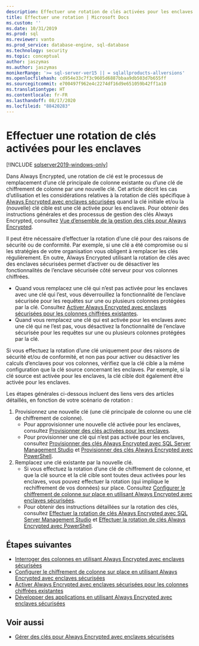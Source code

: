 ```yaml
---
description: Effectuer une rotation de clés activées pour les enclaves
title: Effectuer une rotation | Microsoft Docs
ms.custom: ''
ms.date: 10/31/2019
ms.prod: sql
ms.reviewer: vanto
ms.prod_service: database-engine, sql-database
ms.technology: security
ms.topic: conceptual
author: jaszymas
ms.author: jaszymas
monikerRange: '>= sql-server-ver15 || = sqlallproducts-allversions'
ms.openlocfilehash: cd954e33c7f3c9605d6887bbaa9db503d7b655ff
ms.sourcegitcommit: e700497f962e4c2274df16d9e651059b42ff1a10
ms.translationtype: HT
ms.contentlocale: fr-FR
ms.lasthandoff: 08/17/2020
ms.locfileid: "88420283"
---
```

# <a name="rotate-enclave-enabled-keys"></a>Effectuer une rotation de clés activées pour les enclaves
[!INCLUDE [sqlserver2019-windows-only](../../../includes/applies-to-version/sqlserver2019-windows-only.md)]

Dans Always Encrypted, une rotation de clé est le processus de remplacement d’une clé principale de colonne existante ou d’une clé de chiffrement de colonne par une nouvelle clé. Cet article décrit les cas d’utilisation et les considérations relatives à la rotation de clés spécifique à [Always Encrypted avec enclaves sécurisées](always-encrypted-enclaves.md) quand la clé initiale et/ou la (nouvelle) clé cible est une clé activée pour les enclaves. Pour obtenir des instructions générales et des processus de gestion des clés Always Encrypted, consultez [Vue d’ensemble de la gestion des clés pour Always Encrypted](overview-of-key-management-for-always-encrypted.md). 

Il peut être nécessaire d’effectuer la rotation d’une clé pour des raisons de sécurité ou de conformité. Par exemple, si une clé a été compromise ou si les stratégies de votre organisation vous obligent à remplacer les clés régulièrement. En outre, Always Encrypted utilisant la rotation de clés avec des enclaves sécurisées permet d’activer ou de désactiver les fonctionnalités de l’enclave sécurisée côté serveur pour vos colonnes chiffrées.
- Quand vous remplacez une clé qui n’est pas activée pour les enclaves avec une clé qui l’est, vous déverrouillez la fonctionnalité de l’enclave sécurisée pour les requêtes sur une ou plusieurs colonnes protégées par la clé. Consultez [Activer Always Encrypted avec enclaves sécurisées pour les colonnes chiffrées existantes](always-encrypted-enclaves-enable-for-encrypted-columns.md).
 - Quand vous remplacez une clé qui est activée pour les enclaves avec une clé qui ne l’est pas, vous désactivez la fonctionnalité de l’enclave sécurisée pour les requêtes sur une ou plusieurs colonnes protégées par la clé.

Si vous effectuez la rotation d’une clé uniquement pour des raisons de sécurité et/ou de conformité, et non pas pour activer ou désactiver les calculs d’enclaves pour vos colonnes, vérifiez que la clé cible a la même configuration que la clé source concernant les enclaves. Par exemple, si la clé source est activée pour les enclaves, la clé cible doit également être activée pour les enclaves.

Les étapes générales ci-dessous incluent des liens vers des articles détaillés, en fonction de votre scénario de rotation :

1. Provisionnez une nouvelle clé (une clé principale de colonne ou une clé de chiffrement de colonne).
    - Pour approvisionner une nouvelle clé activée pour les enclaves, consultez [Provisionner des clés activées pour les enclaves](always-encrypted-enclaves-provision-keys.md).
    - Pour provisionner une clé qui n’est pas activée pour les enclaves, consultez [Provisionner des clés Always Encrypted avec SQL Server Management Studio](configure-always-encrypted-keys-using-ssms.md) et [Provisionner des clés Always Encrypted avec PowerShell](configure-always-encrypted-keys-using-powershell.md).
2. Remplacez une clé existante par la nouvelle clé.
    - Si vous effectuez la rotation d’une clé de chiffrement de colonne, et que la clé source et la clé cible sont toutes deux activées pour les enclaves, vous pouvez effectuer la rotation (qui implique le rechiffrement de vos données) sur place. Consultez [Configurer le chiffrement de colonne sur place en utilisant Always Encrypted avec enclaves sécurisées](always-encrypted-enclaves-configure-encryption.md).
    - Pour obtenir des instructions détaillées sur la rotation des clés, consultez [Effectuer la rotation de clés Always Encrypted avec SQL Server Management Studio](rotate-always-encrypted-keys-using-ssms.md) et [Effectuer la rotation de clés Always Encrypted avec PowerShell](rotate-always-encrypted-keys-using-powershell.md).

    
## <a name="next-steps"></a>Étapes suivantes
- [Interroger des colonnes en utilisant Always Encrypted avec enclaves sécurisées](always-encrypted-enclaves-query-columns.md)
- [Configurer le chiffrement de colonne sur place en utilisant Always Encrypted avec enclaves sécurisées](always-encrypted-enclaves-configure-encryption.md)
- [Activer Always Encrypted avec enclaves sécurisées pour les colonnes chiffrées existantes](always-encrypted-enclaves-enable-for-encrypted-columns.md)
- [Développer des applications en utilisant Always Encrypted avec enclaves sécurisées](always-encrypted-enclaves-client-development.md)  

## <a name="see-also"></a>Voir aussi  
- [Gérer des clés pour Always Encrypted avec enclaves sécurisées](always-encrypted-enclaves-manage-keys.md)

